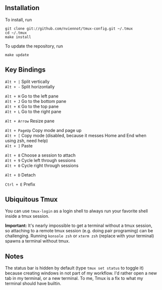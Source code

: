 Installation
------------

To install, run

    git clone git://github.com/nviennot/tmux-config.git ~/.tmux
    cd ~/.tmux
    make install

To update the repository, run

    make update

Key Bindings
-------------

`Alt + |` Split vertically  
`Alt + -` Split horizontally

`Alt + H` Go to the left pane  
`Alt + J` Go to the bottom pane  
`Alt + K` Go to the top pane  
`Alt + L` Go to the right pane  

`Alt + Arrow` Resize pane  

`Alt + PageUp` Copy mode and page up  
`Alt + [` Copy mode (disabled, because it messes Home and End when using zsh, need help)  
`Alt + ]` Paste  

`Alt + 8` Choose a session to attach  
`Alt + 9` Cycle left through sessions  
`Alt + 0` Cycle right through sessions  

`Alt + D` Detach  

`Ctrl + E` Prefix  

Ubiquitous Tmux
----------------

You can use `tmux-login` as a login shell to always run your favorite shell
inside a tmux session.

**Important:** It's nearly impossible to get a terminal without a tmux session,
so attaching to a remote tmux session (e.g. doing pair programing) can be challenging.
Running `konsole zsh` or `xterm zsh` (replace with your terminal) spawns a
terminal without tmux.

Notes
-----

The status bar is hidden by default (type `tmux set status` to toggle it)
because creating windows in not part of my workflow.
I'd rather open a new tab in my terminal, or a new terminal.
To me, Tmux is a fix to what my terminal should have builtin.
